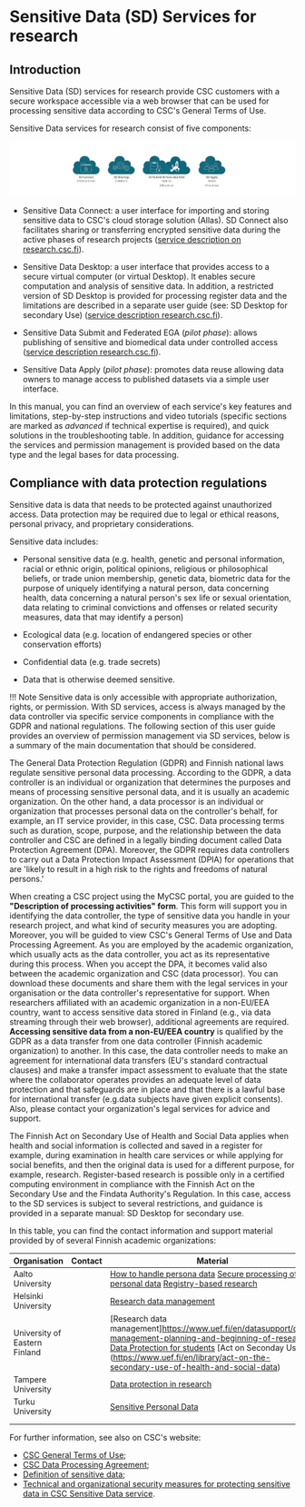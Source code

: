 # Sensitive Data (SD) Services for research

## Introduction 

Sensitive Data (SD) services for research provide CSC customers with a secure workspace accessible via a web browser that can be used for processing sensitive data according to CSC's General Terms of Use.

Sensitive Data services for research consist of five components:

[![SD-service-overview](images/introduction/icons.png)](images/introduction/icons.png)

* Sensitive Data Connect: a user interface for importing and storing sensitive data to CSC's cloud storage solution (Allas). SD Connect also facilitates sharing or transferring encrypted sensitive data during the active phases of research projects ([service description on research.csc.fi](https://research.csc.fi/-/sd-connect)). 

* Sensitive Data Desktop: a user interface that provides access to a secure virtual computer (or virtual Desktop). It enables secure computation and analysis of sensitive data. In addition, a restricted version of SD Desktop is provided for processing register data and the limitations are described in a separate user guide (see: SD Desktop for secondary Use) ([service description research.csc.fi](https://research.csc.fi/-/sd-desktop)).

* Sensitive Data Submit and Federated EGA (*pilot phase*): allows publishing of sensitive and biomedical data under controlled access ([service description research.csc.fi](https://research.csc.fi/-/fega)). 

* Sensitive Data Apply (*pilot phase*): promotes data reuse allowing data owners to manage access to published datasets via a simple user interface.

In this manual, you can find an overview of each service's key features and limitations, step-by-step instructions and video tutorials (specific sections are marked as *advanced* if technical expertise is required), and quick solutions in the troubleshooting table. In addition, guidance for accessing the services and permission management is provided based on the data type and the legal bases for data processing. 

## Compliance with data protection regulations 

Sensitive data is data that needs to be protected against unauthorized access. Data protection may be required due to legal or ethical reasons, personal privacy, and proprietary considerations. 

Sensitive data includes:

* Personal sensitive data (e.g. health, genetic and personal information, racial or ethnic origin, political opinions, religious or philosophical beliefs, or trade union membership, genetic data, biometric data for the purpose of uniquely identifying a natural person, data concerning health, data concerning a natural person's sex life or sexual orientation, data relating to criminal convictions and offenses or related security measures, data that may identify a person)

* Ecological data (e.g. location of endangered species or other conservation efforts)

* Confidential data (e.g. trade secrets)

* Data that is otherwise deemed sensitive.



!!! Note
    Sensitive data is only accessible with appropriate authorization, rights, or permission. With SD services, access is always managed by the data controller via specific service components in compliance with the GDPR and national regulations. The following section of this user guide provides an overview of permission management via SD services, below is a summary of the main documentation that should be considered. 
    

The General Data Protection Regulation (GDPR) and Finnish national laws regulate sensitive personal data processing. According to the GDPR, a data controller is an individual or organization that determines the purposes and means of processing sensitive personal data, and it is usually an academic organization. On the other hand, a data processor is an individual or organization that processes personal data on the controller's behalf, for example, an IT service provider, in this case, CSC. Data processing terms such as duration, scope, purpose, and the relationship between the data controller and CSC are defined in a legally binding document called Data Protection Agreement (DPA). Moreover, the GDPR requires data controllers to carry out a Data Protection Impact Assessment (DPIA) for operations that are 'likely to result in a high risk to the rights and freedoms of natural persons.' 

When creating a CSC project using the MyCSC portal, you are guided to the **"Description of processing activities" form**. This form will support you in identifying the data controller, the type of sensitive data you handle in your research project, and what kind of security measures you are adopting. Moreover, you will be guided to view CSC's General Terms of Use and Data Processing Agreement. As you are employed by the academic organization, which usually acts as the data controller, you act as its representative during this process. When you accept the DPA, it becomes valid also between the academic organization and CSC (data processor). You can download these documents and share them with the legal services in your organisation or the data controller's representative for support. When researchers affiliated with an academic organization in a non-EU/EEA country, want to access sensitive data stored in Finland (e.g., via data streaming through their web browser), additional agreements are required. **Accessing sensitive data from a non-EU/EEA country** is qualified by the GDPR as a data transfer from one data controller (Finnish academic organization) to another. In this case, the data controller needs to make an agreement for international data transfers (EU's standard contractual clauses) and make a transfer impact assessment to evaluate that the state where the collaborator operates provides an adequate level of data protection and that safeguards are in place and that there is a lawful base for international transfer (e.g.data subjects have given explicit consents). Also, please contact your organization's legal services for advice and support.


The Finnish Act on Secondary Use of Health and Social Data applies when health and social information is collected and saved in a register for example, during examination in health care services or while applying for social benefits, and then the original data is used for a different purpose, for example, research. Register-based research is possible only in a certified computing environment in compliance with the Finnish Act on the Secondary Use and the Findata Authority's Regulation. In this case,  access to the SD services is subject to several restrictions, and guidance is provided in a separate manual: SD Desktop for secondary use.


In this table, you can find the contact information and support material provided by of several Finnish academic organizations: 
    
| Organisation                   | Contact | Material                                                                                                                                                                                                                                                                                                                                                        |
|--------------------------------|---------|-----------------------------------------------------------------------------------------------------------------------------------------------------------------------------------------------------------------------------------------------------------------------------------------------------------------------------------------------------------------|
| Aalto University               |         | [How to handle persona data](https://www.aalto.fi/en/services/how-to-handle-personal-data-in-research)  [Secure processing of personal data](https://www.aalto.fi/en/services/general-instructions-for-secure-processing-of-personal-data)  [Registry-based research](https://www.aalto.fi/en/services/secure-operating-environment-for-health-and-social-data) |
|    Helsinki University         |         | [Research data management](https://www.helsinki.fi/en/research/services-researchers/data-support/research-data-management)                                                                                                                                                                                                                                      |
| University of Eastern Finland  |         | [Research data management]https://www.uef.fi/en/datasupport/data-management-planning-and-beginning-of-research [Data Protection for students](https://kamu.uef.fi/en/tietopankki/students-rights-and-obligations/data-protection-guide-for-students/) [Act on Seconday Use] (https://www.uef.fi/en/library/act-on-the-secondary-use-of-health-and-social-data)  |
| Tampere University             |         | [Data protection in research]( https://www.tuni.fi/en/research/responsible-research/data-protection)                                                                                                                                                                                                                                                            |
|  Turku University              |         | [Sensitive Personal Data](https://utuguides.fi/c.php?g=671022&p=4801982)                                                                                                                                                                                                                                                                                        |
|                                |         |                                                                                                                                                                                                                                                                                                                                                                 |
|                                |         |                                                                                                                                                                                                                                                                                                                                                                 |
    


For further information, see also on CSC's website:

* [CSC General Terms of Use](https://research.csc.fi/general-terms-of-use);
* [CSC Data Processing Agreement](https://research.csc.fi/data-processing-agreement);
* [Definition of sensitive data](https://research.csc.fi/definition-of-sensitive-data);
* [Technical and organizational security measures for protecting sensitive data in CSC Sensitive Data service](./technical-organisational-sec-measures.pdf).




   


